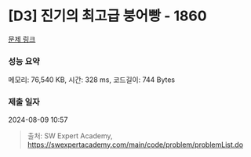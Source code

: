 # [D3] 진기의 최고급 붕어빵 - 1860 

[문제 링크](https://swexpertacademy.com/main/code/problem/problemDetail.do?contestProbId=AV5LsaaqDzYDFAXc) 

### 성능 요약

메모리: 76,540 KB, 시간: 328 ms, 코드길이: 744 Bytes

### 제출 일자

2024-08-09 10:57



> 출처: SW Expert Academy, https://swexpertacademy.com/main/code/problem/problemList.do